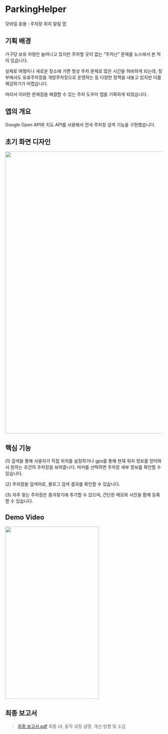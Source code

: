 # ParkingHelper 
모바일 응용 : 주차장 위치 알림 앱

## 기획 배경
가구당 보유 차량은 늘어나고 있지만 주차할 곳이 없는 “주차난” 문제를 뉴스에서 본 적이 있습니다. 

실제로 여행지나 새로운 장소에 가면 항상 주차 문제로 많은 시간을 허비하게 되는데, 정부에서도 유휴주차장을 개방주차장으로 운영하는 등 다양한 정책을 내놓고 있지만 이를 체감하기가 어렵습니다. 

따라서 이러한 문제점을 해결할 수 있는 주차 도우미 앱을 기획하게 되었습니다.

## 앱의 개요
Google Open API와 지도 API를 사용해서 전국 주차장 검색 기능을 구현했습니다.

## 초기 화면 디자인
<img src="https://user-images.githubusercontent.com/97737822/219953872-e3b26a2b-f796-4729-8c08-c5e50876a224.png" width="700" height="900" />

## 핵심 기능
(1) 검색을 통해 사용자가 직접 위치를 설정하거나 gps를 통해 현재 위치 정보를 얻어와서 원하는 조건의 주차장을 보여줍니다. 마커를 선택하면 주차장 세부 정보를 확인할 수 있습니다. 

(2) 주차장을 검색어로, 블로그 검색 결과를 확인할 수 있습니다.

(3) 자주 찾는 주차장은 즐겨찾기에 추가할 수 있으며, 간단한 메모와 사진을 함께 등록할 수 있습니다.

## Demo Video
<img src="https://user-images.githubusercontent.com/97737822/209682799-074b5d3b-5da2-4914-a011-b6c67d24b52e.gif" width="300" height="550" />

## 최종 보고서
> [최종 보고서.pdf](https://github.com/aeeazip/ParkingHelper/blob/main/%EC%B5%9C%EC%A2%85%20%EB%B3%B4%EA%B3%A0%EC%84%9C.pdf)
최종 UI, 동작 과정 설명, 개선 방향 및 소감
